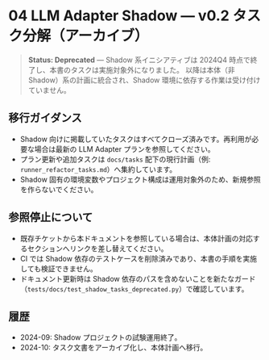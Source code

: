 # 04 LLM Adapter Shadow — v0.2 タスク分解（アーカイブ）

> **Status: Deprecated** — Shadow 系イニシアティブは 2024Q4 時点で終了し、本書のタスクは実施対象外になりました。
> 以降は本体（非 Shadow）系の計画に統合され、Shadow 環境に依存する作業は受け付けていません。

## 移行ガイダンス

- Shadow 向けに掲載していたタスクはすべてクローズ済みです。再利用が必要な場合は最新の LLM Adapter プランを参照してください。
- プラン更新や追加タスクは `docs/tasks` 配下の現行計画（例: `runner_refactor_tasks.md`）へ集約しています。
- Shadow 固有の環境変数やプロジェクト構成は運用対象外のため、新規参照を作らないでください。

## 参照停止について

- 既存チケットから本ドキュメントを参照している場合は、本体計画の対応するセクションへリンクを差し替えてください。
- CI では Shadow 依存のテストケースを削除済みであり、本書の手順を実施しても検証できません。
- ドキュメント更新時は Shadow 依存のパスを含めないことを新たなガード（`tests/docs/test_shadow_tasks_deprecated.py`）で確認しています。

## 履歴

- 2024-09: Shadow プロジェクトの試験運用終了。
- 2024-10: タスク文書をアーカイブ化し、本体計画へ移行。

